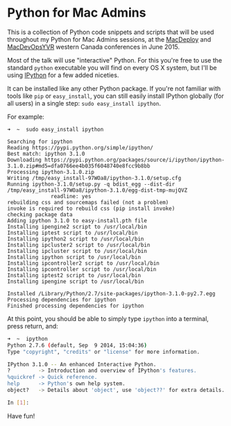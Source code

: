 # Python for Mac Admins

This is a collection of Python code snippets and scripts that will be used throughout my Python for Mac Admins sessions, at the [MacDeploy](http://macdeployment.ca) and [MacDevOpsYVR](http://www.macdevops.ca) western Canada conferences in June 2015.

Most of the talk will use "interactive" Python. For this you're free to use the standard `python` executable you will find on every OS X system, but I'll be using [IPython](http://ipython.org) for a few added niceties.

It can be installed like any other Python package. If you're not familiar with tools like `pip` or `easy_install`, you can still easily install IPython globally (for all users) in a single step: `sudo easy_install ipython`.

For example:

```
➜  ~  sudo easy_install ipython

Searching for ipython
Reading https://pypi.python.org/simple/ipython/
Best match: ipython 3.1.0
Downloading https://pypi.python.org/packages/source/i/ipython/ipython-3.1.0.zip#md5=dfa0766ee4b035f6048740e8fcc9b8bb
Processing ipython-3.1.0.zip
Writing /tmp/easy_install-97WOa8/ipython-3.1.0/setup.cfg
Running ipython-3.1.0/setup.py -q bdist_egg --dist-dir /tmp/easy_install-97WOa8/ipython-3.1.0/egg-dist-tmp-mujQVZ
              readline: yes
rebuilding css and sourcemaps failed (not a problem)
invoke is required to rebuild css (pip install invoke)
checking package data
Adding ipython 3.1.0 to easy-install.pth file
Installing ipengine2 script to /usr/local/bin
Installing iptest script to /usr/local/bin
Installing ipython2 script to /usr/local/bin
Installing ipcluster2 script to /usr/local/bin
Installing ipcluster script to /usr/local/bin
Installing ipython script to /usr/local/bin
Installing ipcontroller2 script to /usr/local/bin
Installing ipcontroller script to /usr/local/bin
Installing iptest2 script to /usr/local/bin
Installing ipengine script to /usr/local/bin

Installed /Library/Python/2.7/site-packages/ipython-3.1.0-py2.7.egg
Processing dependencies for ipython
Finished processing dependencies for ipython
```

At this point, you should be able to simply type `ipython` into a terminal, press return, and:

```bash
➜  ~  ipython
Python 2.7.6 (default, Sep  9 2014, 15:04:36)
Type "copyright", "credits" or "license" for more information.

IPython 3.1.0 -- An enhanced Interactive Python.
?         -> Introduction and overview of IPython's features.
%quickref -> Quick reference.
help      -> Python's own help system.
object?   -> Details about 'object', use 'object??' for extra details.

In [1]:
```

Have fun!
